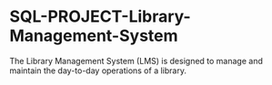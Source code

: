 # SQL-PROJECT-Library-Management-System
The Library Management System (LMS) is designed to manage and maintain the day-to-day operations of a library.
